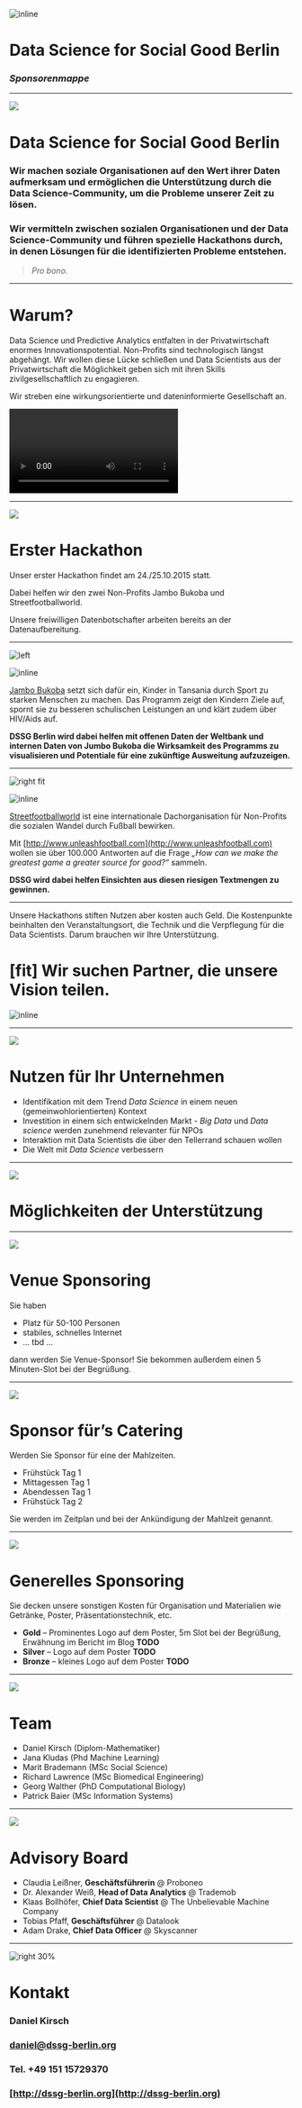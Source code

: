 ![inline](dssg-logo.png)
# Data Science for Social Good Berlin


### _Sponsorenmappe_

---

![](sponsors/slidebg.png)

# Data Science for Social Good Berlin

### Wir machen soziale Organisationen auf den Wert ihrer Daten aufmerksam und ermöglichen die Unterstützung durch die Data Science-Community, um die Probleme unserer Zeit zu lösen.

### Wir vermitteln zwischen sozialen Organisationen und der Data Science-Community und führen spezielle Hackathons durch, in denen Lösungen für die identifizierten Probleme entstehen.

>_Pro bono._

---

# Warum?

Data Science und Predictive Analytics entfalten in der Privatwirtschaft enormes Innovationspotential. Non-Profits sind technologisch längst abgehängt. Wir wollen diese Lücke schließen und Data Scientists aus der Privatwirtschaft die Möglichkeit geben sich mit ihren Skills zivilgesellschaftlich zu engagieren.

Wir streben eine wirkungsorientierte und dateninformierte Gesellschaft an. 

![right autoplay loop](assets/heart.mp4)

---

![](sponsors/slidebg.png)

# Erster Hackathon

Unser erster Hackathon findet am 24./25.10.2015 statt.

Dabei helfen wir den zwei Non-Profits Jambo Bukoba und Streetfootballworld.

Unsere freiwilligen Datenbotschafter arbeiten bereits an der Datenaufbereitung.

---

![left](sponsors/jb.png)

![inline](sponsors/jb-logo.png)

[Jambo Bukoba](http://www.jambobukoba.com/) setzt sich dafür ein, Kinder in Tansania durch Sport zu starken Menschen zu machen. Das Programm zeigt den Kindern Ziele auf, spornt sie zu besseren schulischen Leistungen an und klärt zudem über HIV/Aids auf.

__DSSG Berlin wird dabei helfen mit offenen Daten der Weltbank und internen Daten von Jumbo Bukoba die Wirksamkeit des Programms zu visualisieren und Potentiale für eine zukünftige Ausweitung aufzuzeigen.__

---

![right fit](sponsors/unleash.png)

![inline](sponsors/sfw-logo.jpg)

[Streetfootballworld](http://www.streetfootballworld.org/) ist eine internationale Dachorganisation für Non-Profits die sozialen Wandel durch Fußball bewirken.

Mit [http://www.unleashfootball.com](http://www.unleashfootball.com) wollen sie über 100.000 Antworten auf die Frage _„How can we make the greatest game a greater source for good?“_ sammeln.

__DSSG wird dabei helfen Einsichten aus diesen riesigen Textmengen zu gewinnen.__

---

Unsere Hackathons stiften Nutzen aber kosten auch Geld. Die Kostenpunkte beinhalten den Veranstaltungsort, die Technik und die Verpflegung für die Data Scientists. Darum brauchen wir Ihre Unterstützung.

# [fit] Wir suchen Partner, die unsere Vision teilen.

![inline](dssg-logo.png)

---

![](sponsors/slidebg.png)

# Nutzen für Ihr Unternehmen 

- Identifikation mit dem Trend _Data Science_ in einem neuen (gemeinwohlorientierten) Kontext
- Investition in einem sich entwickelnden Markt - _Big Data_ und _Data science_ werden zunehmend relevanter für NPOs
- Interaktion mit Data Scientists die über den Tellerrand schauen wollen
- Die Welt mit _Data Science_ verbessern


---

![](sponsors/slidebg.png)

# Möglichkeiten der Unterstützung

---

![](sponsors/slidebg.png)

# Venue Sponsoring

Sie haben

- Platz für 50-100 Personen
- stabiles, schnelles Internet
- ... tbd ...

dann werden Sie Venue-Sponsor! Sie bekommen außerdem einen 5 Minuten-Slot bei der Begrüßung.

---

![](sponsors/slidebg.png)

# Sponsor für’s Catering

Werden Sie Sponsor für eine der Mahlzeiten. 

- Frühstück Tag 1
- Mittagessen Tag 1
- Abendessen Tag 1
- Frühstück Tag 2

Sie werden im Zeitplan und bei der Ankündigung der Mahlzeit genannt.

---

![](sponsors/slidebg.png)

# Generelles Sponsoring

Sie decken unsere sonstigen Kosten für Organisation und Materialien wie Getränke, Poster, Präsentationstechnik, etc.

- __Gold__ – Prominentes Logo auf dem Poster, 5m Slot bei der Begrüßung, Erwähnung im Bericht im Blog __TODO__
- __Silver__ – Logo auf dem Poster __TODO__
- __Bronze__ – kleines Logo auf dem Poster __TODO__

---

![](sponsors/slidebg.png)

# Team

- Daniel Kirsch (Diplom-Mathematiker)
- Jana Kludas (Phd Machine Learning)
- Marit Brademann (MSc Social Science)
- Richard Lawrence (MSc Biomedical Engineering)
- Georg Walther (PhD Computational Biology)
- Patrick Baier (MSc Information Systems)

---

![](sponsors/slidebg.png)

# Advisory Board

- Claudia Leißner, __Geschäftsführerin__ @ Proboneo
- Dr. Alexander Weiß, __Head of Data Analytics__ @ Trademob
- Klaas Bollhöfer,
__Chief Data Scientist__ @ The Unbelievable Machine Company
- Tobias Pfaff, __Geschäftsführer__ @ Datalook
- Adam Drake, __Chief Data Officer__ @ Skyscanner

---

![right 30%](dssg-logo.png)

# Kontakt

### Daniel Kirsch
### [daniel@dssg-berlin.org](mailto:daniel@dssg-berlin.org)
### Tel. +49 151 15729370
### [http://dssg-berlin.org](http://dssg-berlin.org)

